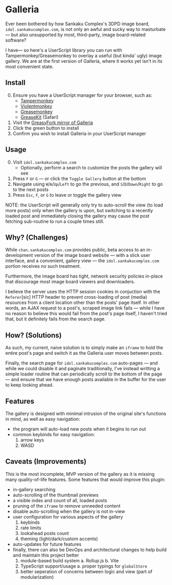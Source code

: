 # Galleria

Ever been bothered by how Sankaku Complex's 3DPD image board, `idol.sankakucomplex.com`, is not only an awful and sucky way to masturbate — but also unsupported by most, third-party, image board-related software?

I have— so here's a UserScript library you can run with Tampermonkey/Greasemonkey to overlay a useful (but kinda' ugly) image gallery. We are at the first version of Galleria, where it works yet isn't in its most convenient state.

## Install

0. Ensure you have a UserScript manager for your browser, such as:
    - [Tampermonkey](https://www.tampermonkey.net/)
    - [Violentmonkey](https://violentmonkey.github.io/)
    - [Greasemonkey](https://www.greasespot.net/)
    - [GreaseKit](https://8-p.info/greasekit/) (Safari)
1. Visit the [GreasyFork mirror of Galleria](https://greasyfork.org/en/scripts/456883-galleria)
2. Click the green button to install
3. Confirm you wish to install Galleria in your UserScript manager

## Usage

0. Visit `idol.sankakucomplex.com`
    - Optionally, perform a search to customize the posts the gallery will see
1. Press `F` or `G` — or click the `Toggle Gallery` button at the bottom
2. Navigate using `W`/`A`/`Up`/`Left` to go the previous, and `S`/`D`/`Down`/`Right` to go to the next posts
3. Press `Esc`, `F`, or `G` to leave or toggle the gallery view

NOTE: the UserScript will generally only try to auto-scroll the view (to load more posts) only when the gallery is upon, but switching to a recently loaded post and immediately closing the gallery may cause the post fetching sub-routine to run a couple times still.

## Why? (Challenges)

While `chan.sankakucomplex.com` provides public, beta access to an in-development version of the image board website — with a slick user interface, and a convenient, gallery view — the `idol.sankakucomplex.com` portion receives no such treatment.

Furthermore, the image board has tight, network security policies in-place that discourage most image board viewers and downloaders.

I believe the server uses the HTTP session cookies in conjuction with the `Referer`\[sic\] HTTP header to prevent cross-loading of post (media) resources from a client location other than the posts' page itself. In other words, an AJAX request to a post's, scraped image link fails — while I have no reason to believe this would fail from the post's page itself, I haven't tried that, but it definitely fails from the search page.

## How? (Solutions)

As such, my current, naive solution is to simply make an `iframe` to hold the entire post's page and switch it as the Galleria user moves between posts.

Finally, the search page for `idol.sankakucomplex.com` auto-pages — and while we could disable it and paginate traditionally, I've instead writting a simple loader routine that can periodically scroll to the bottom of the page — and ensure that we have enough posts available in the buffer for the user to keep looking ahead.

## Features

The gallery is designed with minimal intrusion of the original site's functions in mind, as well as easy navigation:

- the program will auto-load new posts when it begins to run out
- common keybinds for easy navigation:
    1.  arrow keys
    2.  WASD

## Caveats (Improvements)

This is the most incomplete, MVP version of the gallery as it is missing many quality-of-life features. Some features that would improve this plugin:

- in-gallery searching
- auto-scrolling of the thumbnail previews
- a visible index and count of all, loaded posts
- pruning of the `iframe` to remove unneeded content
- disable auto-scrolling when the gallery is not in-view
- user configuration for various aspects of the gallery
    1. keybinds
    2. rate limits
    3. lookahead posts count
    4. theming (light/dark/custom accents)
- auto-updates for future features
- finally, there can also be DevOps and architectural changes to help build and maintain this project better
    1. module-based build system
        a. Rollup.js
        b. Vite
    2. TypeScript support/usage
        a. proper typings for `globalStore`
    3. better seperation of concerns between logic and view (part of modularization)


[install-file]: https://raw.githubusercontent.com/agony-central/Galleria/main/dist/Galleria.prod.js
